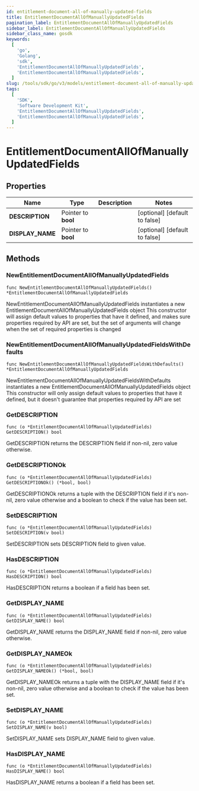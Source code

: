 ```yaml
---
id: entitlement-document-all-of-manually-updated-fields
title: EntitlementDocumentAllOfManuallyUpdatedFields
pagination_label: EntitlementDocumentAllOfManuallyUpdatedFields
sidebar_label: EntitlementDocumentAllOfManuallyUpdatedFields
sidebar_class_name: gosdk
keywords:
  [
    'go',
    'Golang',
    'sdk',
    'EntitlementDocumentAllOfManuallyUpdatedFields',
    'EntitlementDocumentAllOfManuallyUpdatedFields',
  ]
slug: /tools/sdk/go/v3/models/entitlement-document-all-of-manually-updated-fields
tags:
  [
    'SDK',
    'Software Development Kit',
    'EntitlementDocumentAllOfManuallyUpdatedFields',
    'EntitlementDocumentAllOfManuallyUpdatedFields',
  ]
---
```


# EntitlementDocumentAllOfManuallyUpdatedFields

## Properties

| Name | Type | Description | Notes |
| --- | --- | --- | --- |
| **DESCRIPTION** | Pointer to **bool** |  | [optional] [default to false] |
| **DISPLAY_NAME** | Pointer to **bool** |  | [optional] [default to false] |

## Methods

### NewEntitlementDocumentAllOfManuallyUpdatedFields

`func NewEntitlementDocumentAllOfManuallyUpdatedFields() *EntitlementDocumentAllOfManuallyUpdatedFields`

NewEntitlementDocumentAllOfManuallyUpdatedFields instantiates a new EntitlementDocumentAllOfManuallyUpdatedFields object This constructor will assign default values to properties that have it defined, and makes sure properties required by API are set, but the set of arguments will change when the set of required properties is changed

### NewEntitlementDocumentAllOfManuallyUpdatedFieldsWithDefaults

`func NewEntitlementDocumentAllOfManuallyUpdatedFieldsWithDefaults() *EntitlementDocumentAllOfManuallyUpdatedFields`

NewEntitlementDocumentAllOfManuallyUpdatedFieldsWithDefaults instantiates a new EntitlementDocumentAllOfManuallyUpdatedFields object This constructor will only assign default values to properties that have it defined, but it doesn't guarantee that properties required by API are set

### GetDESCRIPTION

`func (o *EntitlementDocumentAllOfManuallyUpdatedFields) GetDESCRIPTION() bool`

GetDESCRIPTION returns the DESCRIPTION field if non-nil, zero value otherwise.

### GetDESCRIPTIONOk

`func (o *EntitlementDocumentAllOfManuallyUpdatedFields) GetDESCRIPTIONOk() (*bool, bool)`

GetDESCRIPTIONOk returns a tuple with the DESCRIPTION field if it's non-nil, zero value otherwise and a boolean to check if the value has been set.

### SetDESCRIPTION

`func (o *EntitlementDocumentAllOfManuallyUpdatedFields) SetDESCRIPTION(v bool)`

SetDESCRIPTION sets DESCRIPTION field to given value.

### HasDESCRIPTION

`func (o *EntitlementDocumentAllOfManuallyUpdatedFields) HasDESCRIPTION() bool`

HasDESCRIPTION returns a boolean if a field has been set.

### GetDISPLAY_NAME

`func (o *EntitlementDocumentAllOfManuallyUpdatedFields) GetDISPLAY_NAME() bool`

GetDISPLAY_NAME returns the DISPLAY_NAME field if non-nil, zero value otherwise.

### GetDISPLAY_NAMEOk

`func (o *EntitlementDocumentAllOfManuallyUpdatedFields) GetDISPLAY_NAMEOk() (*bool, bool)`

GetDISPLAY_NAMEOk returns a tuple with the DISPLAY_NAME field if it's non-nil, zero value otherwise and a boolean to check if the value has been set.

### SetDISPLAY_NAME

`func (o *EntitlementDocumentAllOfManuallyUpdatedFields) SetDISPLAY_NAME(v bool)`

SetDISPLAY_NAME sets DISPLAY_NAME field to given value.

### HasDISPLAY_NAME

`func (o *EntitlementDocumentAllOfManuallyUpdatedFields) HasDISPLAY_NAME() bool`

HasDISPLAY_NAME returns a boolean if a field has been set.
